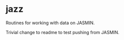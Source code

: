 # jazz

Routines for working with data on JASMIN.

Trivial change to readme to test pushing from JASMIN.
